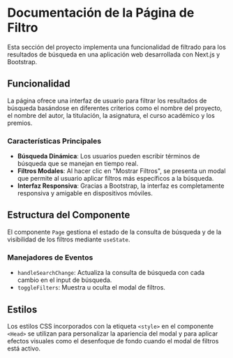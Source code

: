 # Documentación de la Página de Filtro

Esta sección del proyecto implementa una funcionalidad de filtrado para los resultados de búsqueda en una aplicación web desarrollada con Next.js y Bootstrap.

## Funcionalidad

La página ofrece una interfaz de usuario para filtrar los resultados de búsqueda basándose en diferentes criterios como el nombre del proyecto, el nombre del autor, la titulación, la asignatura, el curso académico y los premios.

### Características Principales

- **Búsqueda Dinámica**: Los usuarios pueden escribir términos de búsqueda que se manejan en tiempo real.
- **Filtros Modales**: Al hacer clic en "Mostrar Filtros", se presenta un modal que permite al usuario aplicar filtros más específicos a la búsqueda.
- **Interfaz Responsiva**: Gracias a Bootstrap, la interfaz es completamente responsiva y amigable en dispositivos móviles.

## Estructura del Componente

El componente `Page` gestiona el estado de la consulta de búsqueda y de la visibilidad de los filtros mediante `useState`. 

### Manejadores de Eventos

- `handleSearchChange`: Actualiza la consulta de búsqueda con cada cambio en el input de búsqueda.
- `toggleFilters`: Muestra u oculta el modal de filtros.

## Estilos

Los estilos CSS incorporados con la etiqueta `<style>` en el componente `<Head>` se utilizan para personalizar la apariencia del modal y para aplicar efectos visuales como el desenfoque de fondo cuando el modal de filtros está activo.
